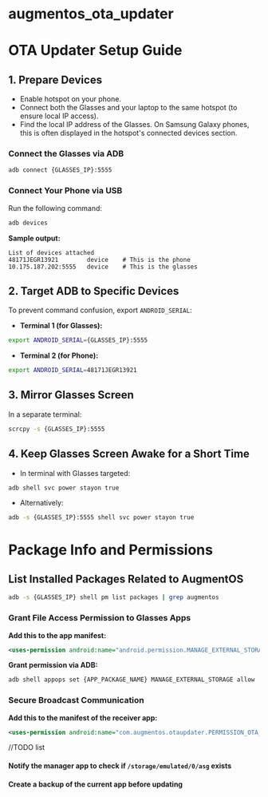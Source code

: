 # augmentos_ota_updater
# OTA Updater Setup Guide

## 1. Prepare Devices

- Enable hotspot on your phone.
- Connect both the Glasses and your laptop to the same hotspot (to ensure local IP access).
- Find the local IP address of the Glasses. On Samsung Galaxy phones, this is often displayed in the hotspot's connected devices section.

### Connect the Glasses via ADB
```bash
adb connect {GLASSES_IP}:5555
```

### Connect Your Phone via USB

Run the following command:
```bash
adb devices
```

**Sample output:**
```
List of devices attached
48171JEGR13921        device    # This is the phone
10.175.187.202:5555   device    # This is the glasses
```

## 2. Target ADB to Specific Devices

To prevent command confusion, export `ANDROID_SERIAL`:

- **Terminal 1 (for Glasses):**
```bash
export ANDROID_SERIAL={GLASSES_IP}:5555
```

- **Terminal 2 (for Phone):**
```bash
export ANDROID_SERIAL=48171JEGR13921
```

## 3. Mirror Glasses Screen

In a separate terminal:
```bash
scrcpy -s {GLASSES_IP}:5555
```

## 4. Keep Glasses Screen Awake for a Short Time

- In terminal with Glasses targeted:
```bash
adb shell svc power stayon true
```

- Alternatively:
```bash
adb -s {GLASSES_IP}:5555 shell svc power stayon true
```

# Package Info and Permissions

## List Installed Packages Related to AugmentOS
```bash
adb -s {GLASSES_IP} shell pm list packages | grep augmentos
```

### Grant File Access Permission to Glasses Apps

**Add this to the app manifest:**
```xml
<uses-permission android:name="android.permission.MANAGE_EXTERNAL_STORAGE" tools:ignore="ScopedStorage" />
```

**Grant permission via ADB:**
```bash
adb shell appops set {APP_PACKAGE_NAME} MANAGE_EXTERNAL_STORAGE allow
```

### Secure Broadcast Communication

**Add this to the manifest of the receiver app:**
```xml
<uses-permission android:name="com.augmentos.otaupdater.PERMISSION_OTA_COMMAND" />
```
//TODO list
#### Notify the manager app to check if `/storage/emulated/0/asg` exists
#### Create a backup of the current app before updating
